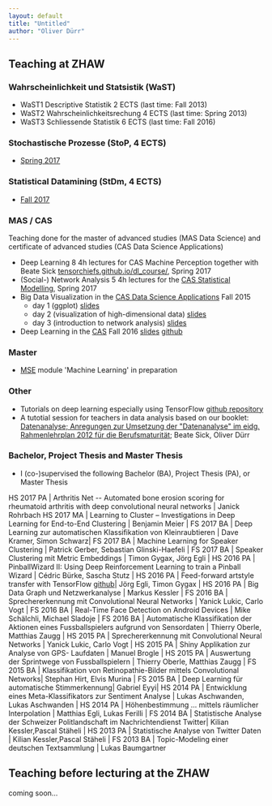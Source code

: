 ```yaml
---
layout: default
title: "Untitled"
author: "Oliver Dürr"
---
```


## Teaching at ZHAW

### Wahrscheinlichkeit und Statsistik (WaST)
* WaST1 Descriptive Statistik 2 ECTS (last time: Fall 2013)
* WaST2 Wahrscheinlichkeitsrechung 4 ECTS (last time: Spring 2013)
* WaST3 Schliessende Statistik 6 ECTS (last time: Fall 2016)

### Stochastische Prozesse (StoP, 4 ECTS)
* [Spring 2017](https://home.zhaw.ch/~dueo/stop/)

### Statistical Datamining (StDm, 4 ECTS)
* [Fall 2017](https://home.zhaw.ch/~dueo/stdm/)

### MAS / CAS 
Teaching done for the master of advanced studies (MAS Data Science) and certificate of advanced studies (CAS Data Science Applications)

* Deep Learning 8 4h lectures for CAS Machine Perception together with Beate Sick [tensorchiefs.github.io/dl_course/](https://tensorchiefs.github.io/dl_course/), Spring 2017
* (Social-) Network Analysis 5 4h lectures for the [CAS Statistical Modelling](https://weiterbildung.zhaw.ch/de/school-of-engineering/programm/cas-statistical-modelling.html), Spring 2017
* Big Data Visualization in the [CAS Data Science Applications](http://www.weiterbildung.zhaw.ch/de/school-of-engineering/programm/cas-data-science-applications.html) Fall 2015
  + day 1 (ggplot) [slides](https://www.dropbox.com/s/ekhy8zx0vs0wz84/big_data_vis_day1.pdf?dl=1)
  + day 2 (visualization of high-dimensional data) [slides](https://www.dropbox.com/s/yf7lwr2p7jhufqh/big_data_vis_day2.pdf?dl=1)
  + day 3 (introduction to network analysis) [slides](https://www.dropbox.com/s/alzqatgd3jaocuj/big_data_vis_day3.pdf?dl=1)
* Deep Learning in the [CAS](http://www.weiterbildung.zhaw.ch/de/school-of-engineering/programm/cas-data-science-applications.html) Fall 2016 [slides](https://www.dropbox.com/s/ebh3jlbmicfext2/Deep_Learning_CAS.pdf?dl=1) [github](https://github.com/oduerr/dl_cas)


### Master
* [MSE](http://www.msengineering.ch/) module 'Machine Learning' in preparation

### Other 
* Tutorials on deep learning especially using TensorFlow [github repository](https://github.com/oduerr/dl_tutorial)
* A tutotial session for teachers in data analysis based on our booklet: [Datenanalyse; Anregungen zur Umsetzung der "Datenanalyse" im eidg. Rahmenlehrplan 2012 für die Berufsmaturität](https://dl.dropboxusercontent.com/u/9154523/paper/bms-broschuere-datenanalyse-sick-d%C3%BCrr.pdf); Beate Sick, Oliver Dürr

### Bachelor, Project Thesis and Master Thesis
* I (co-)supervised the following Bachelor (BA), Project Thesis (PA), or Master Thesis

HS 2017 PA | Arthritis Net -- Automated bone erosion scoring for rheumatoid arthritis with deep convolutional neural networks | Janick Rohrbach
HS 2017 MA | Learning to Cluster – Investigations in Deep Learning for End-to-End Clustering | Benjamin Meier | 
FS 2017 BA | Deep Learning zur automatischen Klassifikation von Kleinraubtieren  | Dave Kramer, Simon Schwarz| 
FS 2017 BA | Machine Learning for Speaker Clustering  | Patrick Gerber, Sebastian Glinski-Haefeli | 
FS 2017 BA | Speaker Clustering mit Metric Embeddings | Timon Gygax, Jörg Egli |
HS 2016 PA | PinballWizard II: Using Deep Reinforcement Learning to train a Pinball Wizard | Cédric Bürke, Sascha Stutz |
HS 2016 PA | Feed-forward artstyle transfer with TensorFlow [github](https://github.com/tgyg-jegli/tf_texture_net)| Jörg Egli, Timon Gygax |
HS 2016 PA | Big Data Graph und Netzwerkanalyse | Markus Kessler  |
FS 2016 BA | Sprechererkennung mit Convolutional Neural Networks | Yanick Lukic, Carlo Vogt |
FS 2016 BA | Real-Time Face Detection on Android Devices | Mike Schälchli, Michael Sladoje  |
FS 2016 BA | Automatische Klassifikation der Aktionen eines Fussballspielers aufgrund von Sensordaten | Thierry Oberle, Matthias Zaugg  |
HS 2015 PA | Sprechererkennung mit Convolutional Neural Networks | Yanick Lukic, Carlo Vogt |
HS 2015 PA | Shiny Applikation zur Analyse von GPS- Laufdaten | Manuel Brogle |
HS 2015 PA | Auswertung der Sprintwege von Fussballspielern | Thierry Oberle, Matthias Zaugg |
FS 2015 BA | Klassifikation von Retinopathie-Bilder mittels Convolutional Networks| Stephan Hirt, Elvis Murina |
FS 2015 BA | Deep Learning für automatische Stimmerkennung| Gabriel Eyyi|
HS 2014 PA | Entwicklung eines Meta-Klassifikators zur Sentiment Analyse | Lukas Aschwanden, Lukas Aschwanden |
HS 2014 PA | Höhenbestimmung ... mittels räumlicher Interpolation | Matthias Egli, Lukas Ferilli |
FS 2014 BA | Statistische Analyse der Schweizer Politlandschaft im Nachrichtendienst Twitter| Kilian Kessler,Pascal Stäheli |
HS 2013 PA | Statistische Analyse von Twitter Daten | Kilian Kessler,Pascal Stäheli |
FS 2013 BA | Topic-Modeling einer deutschen Textsammlung | Lukas Baumgartner

## Teaching before lecturing at the ZHAW
coming soon...

